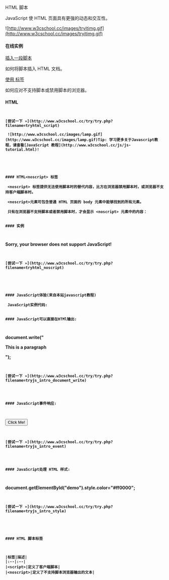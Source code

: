  HTML 脚本
 
JavaScript 使 HTML 页面具有更强的动态和交互性。

 
 ![http://www.w3cschool.cc/images/tryitimg.gif](http://www.w3cschool.cc/images/tryitimg.gif)
#### 在线实例

 

 [插入一段脚本](http://www.w3cschool.cc/try/try.php?filename=tryhtml_script)

 如何将脚本插入 HTML 文档。

 [使用 <noscript> 标签 ](http://www.w3cschool.cc/try/try.php?filename=tryhtml_noscript)

 如何应对不支持脚本或禁用脚本的浏览器。

 

#### HTML <script> 标签

 <script> 标签用于定义客户端脚本，比如 JavaScript。

 <script> 元素既可包含脚本语句，也可通过 src 属性指向外部脚本文件。

 JavaScript 最常用于图片操作、表单验证以及内容动态更新。

 下面的脚本会向浏览器输出"Hello World!"：

  
#### 实例

 
```
 <script>

 document.write("Hello World!")

 </script>


```
 

[尝试一下 »](http://www.w3cschool.cc/try/try.php?filename=tryhtml_script) 

 ![http://www.w3cschool.cc/images/lamp.gif](http://www.w3cschool.cc/images/lamp.gif)Tip: 学习更多关于Javascript教程，请查看[JavaScript 教程](http://www.w3cschool.cc/js/js-tutorial.html)!



 

#### HTML<noscript> 标签

 <noscript> 标签提供无法使用脚本时的替代内容，比方在浏览器禁用脚本时，或浏览器不支持客户端脚本时。

 <noscript>元素可包含普通 HTML 页面的 body 元素中能够找到的所有元素。

 只有在浏览器不支持脚本或者禁用脚本时，才会显示 <noscript> 元素中的内容：

  
#### 实例

 
```
 <script>

 document.write("Hello World!")

 </script>

 <noscript>Sorry, your browser does not support JavaScript!</noscript>


```
 

[尝试一下 »](http://www.w3cschool.cc/try/try.php?filename=tryhtml_noscript) 

 



#### JavaScript体验(来自本站javascript教程)

 JavaScript实例代码:

  
#### JavaScript可以直接在HTMl输出:

 
```
 document.write("<p>This is a paragraph</p>"); 


```
 

[尝试一下 »](http://www.w3cschool.cc/try/try.php?filename=tryjs_intro_document_write) 

 

 
#### JavaScript事件响应:

 
```
 <button type="button" onclick="myFunction()">Click Me!</button>


```
 

[尝试一下 »](http://www.w3cschool.cc/try/try.php?filename=tryjs_intro_event) 

 

 
#### JavaScript处理 HTML 样式:

 
```
 document.getElementById("demo").style.color="#ff0000";


```
 

[尝试一下 »](http://www.w3cschool.cc/try/try.php?filename=tryjs_intro_style) 

 



#### HTML 脚本标签

 

|标签|描述|
|:--|:--|
|<script>|定义了客户端脚本|
|<noscript>|定义了不支持脚本浏览器输出的文本|



